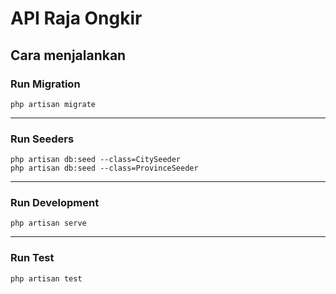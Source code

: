# API Raja Ongkir

## Cara menjalankan

### Run Migration

```
php artisan migrate
```

---

### Run Seeders

```
php artisan db:seed --class=CitySeeder
php artisan db:seed --class=ProvinceSeeder
```

---

### Run Development

```
php artisan serve
```

---

### Run Test

```
php artisan test
```

